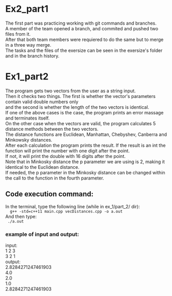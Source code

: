 <h1>Ex2_part1</h1>
The first part was practicing working with git commands and branches.<br />
A member of the team opened a branch, and commited and pushed two files from it.<br />
After that both team members were requiered to do the same but to merge in a three way merge.<br />
The tasks and the files of the exersize can be seen in the exersize's folder and in the branch history.<br />

<h1>Ex1_part2</h1>
The program gets two vectors from the user as a string input.<br />
Then it checks two things. The first is whether the vector's parameters contain valid double numbers only <br />
and the second is whether the length of the two vectors is identical.<br />
If one of the above cases is the case, the program prints an error massage and terminates itself.<br />
On the other case when the vectors are valid, the program calculates 5 distance methods between the two vectors.<br />
The distance functions are Euclidean, Manhattan, Chebyshev, Canberra and Minkowsky distances.<br />
After each calculation the program prints the result. If the result is an int the function will print the number with one digit after the point.<br />
If not, it will print the double with 16 digits after the point.<br />
Note that in Minkosky distance the p parameter we are using is 2, making it identical to the Euclidean distance.<br />
If needed, the p parameter in the Minkosky distance can be changed within the call to the function in the fourth parameter.<br />


<h2>Code execution command:</h2>
In the terminal, type the following line (while in ex_1/part_2/ dir):<br />
<code>  g++ -std=c++11 main.cpp vecDistances.cpp -o a.out </code><br />
And then type:<br />
<code> ./a.out </code><br />

<h3> example of input and output: </h3>
input:<br />
1 2 3 <br />
3 2 1 <br />
output:<br />
2.8284271247461903<br />
4.0<br />
2.0<br />
1.0<br />
2.8284271247461903

